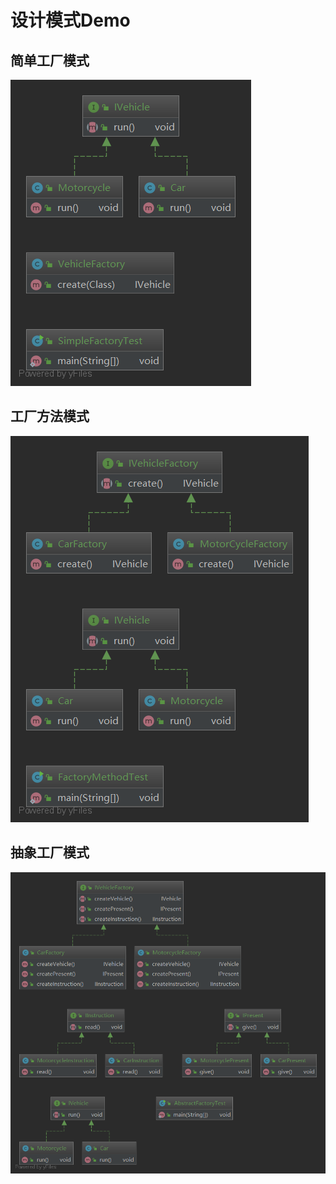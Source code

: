 # 设计模式Demo



## 简单工厂模式
![Image text](/src/main/images/简单工厂.png)

## 工厂方法模式
![Image text](/src/main/images/工厂方法.png)

## 抽象工厂模式
![Image text](/src/main/images/抽象工厂.png)
